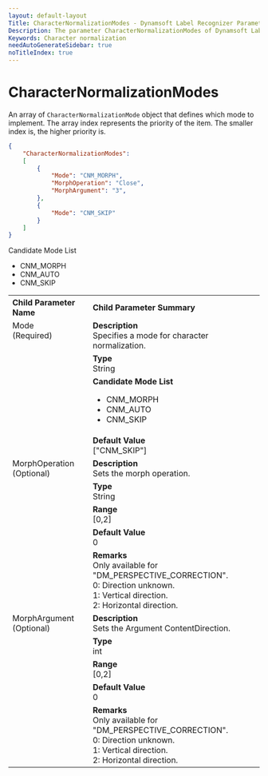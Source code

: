 ```yaml
---
layout: default-layout
Title: CharacterNormalizationModes - Dynamsoft Label Recognizer Parameters
Description: The parameter CharacterNormalizationModes of Dynamsoft Label Recognizer defines how to normalize the characters.
Keywords: Character normalization
needAutoGenerateSidebar: true
noTitleIndex: true
---
```


# CharacterNormalizationModes

An array of `CharacterNormalizationMode` object that defines which mode to implement. The array index represents the priority of the item. The smaller index is, the higher priority is.

```json
{
    "CharacterNormalizationModes": 
    [
        {
            "Mode": "CNM_MORPH",
            "MorphOperation": "Close",
            "MorphArgument": "3",
        },
        {
            "Mode": "CNM_SKIP"
        }
    ]
}
```

Candidate Mode List

- CNM_MORPH
- CNM_AUTO
- CNM_SKIP

<table style = "text-align:left">
    <tr>
        <th>Child Parameter Name</th>
        <th>Child Parameter Summary</th>
    </tr>
    <tr>
        <td rowspan = "4" style="vertical-align:text-top">Mode<br>(Required)</td>
        <td><b>Description</b><br>
            Specifies a mode for character normalization.
        </td>
    </tr>
    <tr>
        <td><b>Type</b><br>
            String
        </td>
    </tr>
    <tr>
        <td><b>Candidate Mode List</b><br>
            <ul>
                <li>CNM_MORPH</li>
                <li>CNM_AUTO</li>
                <li>CNM_SKIP</li>
            </ul>
        </td>
    </tr>
    <tr>
        <td><b>Default Value</b><br>
            ["CNM_SKIP"]
        </td>
    </tr>
    <tr>
        <td rowspan = "5" style="vertical-align:text-top">MorphOperation<br>(Optional)</td>
        <td><b>Description</b><br>
            Sets the morph operation.
        </td>
    </tr>
    <tr>
        <td><b>Type</b><br>
            String
        </td>
    </tr>
    <tr>
        <td><b>Range</b><br>
            [0,2]
        </td>
    </tr>
    <tr>
        <td><b>Default Value</b><br>
            0
        </td>
    </tr>
    <tr>
        <td><b>Remarks</b><br>
            Only available for "DM_PERSPECTIVE_CORRECTION".<br>
            0: Direction unknown.<br>
            1: Vertical direction.<br>
            2: Horizontal direction.
        </td>
    </tr>
    <tr>
        <td rowspan = "5" style="vertical-align:text-top">MorphArgument<br>(Optional)</td>
        <td><b>Description</b><br>
            Sets the Argument ContentDirection.
        </td>
    </tr>
    <tr>
        <td><b>Type</b><br>
            int
        </td>
    </tr>
    <tr>
        <td><b>Range</b><br>
            [0,2]
        </td>
    </tr>
    <tr>
        <td><b>Default Value</b><br>
            0
        </td>
    </tr>
    <tr>
        <td><b>Remarks</b><br>
            Only available for "DM_PERSPECTIVE_CORRECTION".<br>
            0: Direction unknown.<br>
            1: Vertical direction.<br>
            2: Horizontal direction.
        </td>
    </tr>
</table>
